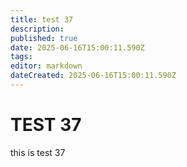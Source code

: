 ```yaml
---
title: test 37
description: 
published: true
date: 2025-06-16T15:00:11.590Z
tags: 
editor: markdown
dateCreated: 2025-06-16T15:00:11.590Z
---
```


# TEST 37
this is test 37
